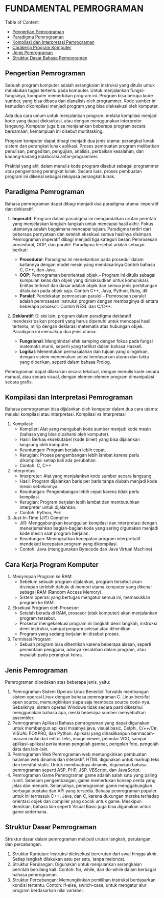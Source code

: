 # FUNDAMENTAL PEMROGRAMAN

Table of Content
- [Pengertian Pemrograman](#pengertian-pemrograman)
- [Paradigma Pemrograman](#paradigma-pemrograman)
- [Kompilasi dan Interpretasi Pemrograman](#kompilasi-dan-interpretasi)
- [Carakerja Program Komputer](#eksekusi)
- [Jenis Pemrograman](#jenis-pemrograman)
- [Struktur Dasar Bahasa Pemrograman](#struktur-dasar)

<a name="pengertian-pemrograman"></a>
## Pengertian Pemrograman

Sebuah program komputer adalah serangkaian instruksi yang ditulis untuk melakukan tugas tertentu pada komputer. Untuk menjalankan fungsi-fungsinya, komputer memerlukan program ini. Program bisa berupa kode sumber, yang bisa dibaca dan dianalisis oleh programmer. Kode sumber ini kemudian dikompilasi menjadi program yang bisa dieksekusi oleh komputer.

Ada dua cara umum untuk menjalankan program: melalui kompilasi menjadi kode yang dapat dieksekusi, atau dengan menggunakan interpreter langsung. Komputer juga bisa menjalankan beberapa program secara bersamaan, kemampuan ini disebut multitasking.

Program komputer dapat dibagi menjadi dua jenis utama: perangkat lunak sistem dan perangkat lunak aplikasi. Proses pembuatan program melibatkan penulisan, pengeditan, pengujian, analisis, perbaikan kesalahan, dan kadang-kadang kolaborasi antar-programmer.

Praktisi yang ahli dalam menulis kode program disebut sebagai programmer atau pengembang perangkat lunak. Secara luas, proses pembuatan program ini dikenal sebagai rekayasa perangkat lunak.

<a name="paradigma-pemrograman" ></a>
## Paradigma Pemrograman

Bahasa pemrograman dapat dibagi menjadi dua paradigma utama: imperatif dan deklaratif. 

1. **Imperatif**: Program dalam paradigma ini mengandalkan urutan perintah yang menjelaskan langkah-langkah untuk mencapai hasil akhir. Fokus utamanya adalah bagaimana mencapai tujuan. Paradigma terdiri dari beberapa pernyataan dan setelah eksekusi semua hasilnya disimpan. Pemrograman imperatif dibagi menjadi tiga kategori besar: Pemrosesan prosedural, OOP, dan paralel. Paradigma tersebut adalah sebagai berikut:
   - **Prosedural**: Paradigma ini menekankan pada prosedur dalam kaitannya dengan model mesin yang mendasarinya.Contoh bahasa C, C++, dan Java.
   - **OOP**: Pemrograman berorientasi objek – Program ini ditulis sebagai kumpulan kelas dan objek yang dimaksudkan untuk komunikasi. Entitas terkecil dan dasar adalah objek dan semua jenis perhitungan dilakukan pada objek saja. Contoh C++, Java, Python, Ruby, dll.
   - **Paralel**: Pendekatan pemrosesan paralel – Pemrosesan paralel adalah pemrosesan instruksi program dengan membaginya di antara beberapa prosesor. Contoh NESL dan C/C++.

2. **Deklaratif**: Di sisi lain, program dalam paradigma deklaratif mendeskripsikan properti yang harus dipenuhi untuk mencapai hasil tertentu, mirip dengan deklarasi matematis atas hubungan objek. Paradigma ini mencakup dua jenis utama:
   - **Fungsional**: Menghindari efek samping dengan fokus pada fungsi matematis murni, seperti yang terlihat dalam bahasa Haskell.
   - **Logikal**: Menentukan permasalahan dan tujuan yang diinginkan, dengan sistem menemukan solusi berdasarkan aturan dan fakta yang diberikan, seperti dalam bahasa Prolog.

Pemrograman dapat dilakukan secara tekstual, dengan menulis kode secara manual, atau secara visual, dengan elemen-elemen program dimanipulasi secara grafis.
<a name="kompilasi-dan-interpretasi" />
## Kompilasi dan Interpretasi Pemrograman
Bahasa pemrograman bisa dijalankan oleh komputer dalam dua cara utama: melalui kompilasi atau interpretasi. 
Kompilasi vs Interpretasi
1. Kompilasi:
   - Kompiler: Alat yang mengubah kode sumber menjadi kode mesin (bahasa yang bisa dipahami oleh komputer).
   - Hasil: Berkas eksekutabel (kode biner) yang bisa dijalankan langsung oleh komputer.
   - Keuntungan: Program berjalan lebih cepat.
   - Kerugian: Proses pengembangan lebih lambat karena perlu dikompilasi setiap kali ada perubahan.
   - Contoh: C, C++
2. Interpretasi:
   - Interpreter: Alat yang menjalankan kode sumber secara langsung.
   - Hasil: Program dijalankan baris per baris tanpa diubah menjadi kode mesin sebelumnya.
   - Keuntungan: Pengembangan lebih cepat karena tidak perlu kompilasi.
   - Kerugian: Program berjalan lebih lambat dan membutuhkan interpreter untuk dijalankan.
   - Contoh: Python, Perl
3. Just-In-Time (JIT) Compiler
   - JIR: Menggabungkan keunggulan kompilasi dan interpretasi dengan menerjemahkan bagian-bagian kode yang sering digunakan menjadi kode mesin saat program berjalan.
   - Keuntungan: Meningkatkan kecepatan program interpretatif mendekati kecepatan program yang dikompilasi.
   - Contoh: Java (menggunakan Bytecode dan Java Virtual Machine)
<a name="eksekusi" ></a>
## Cara Kerja Program Komputer
1. Menyimpan Program ke RAM:
   - Sebelum sebuah program dijalankan, program tersebut akan disimpan terlebih dahulu di memori utama komputer yang dikenal sebagai RAM (Random Access Memory).
   - Sistem operasi yang bertugas mengatur semua ini, memasukkan program ke RAM.
2. Eksekusi Program oleh Prosesor:
   - Setelah berada di RAM, prosesor (otak komputer) akan menjalankan program tersebut.
   - Prosesor mengeksekusi program ini langkah demi langkah, instruksi demi instruksi, sampai program selesai atau dihentikan.
   - Program yang sedang berjalan ini disebut proses.
3. Terminasi Program:
   - Sebuah program bisa dihentikan karena beberapa alasan, seperti permintaan pengguna, adanya kesalahan dalam program, atau masalah pada perangkat keras.
<a name="jenis-pemrograman" ></a>
## Jenis Pemrograman
Pemrograman dibedakan atas beberapa jenis, yaitu:
1. Pemrograman Sistem Operasi
   Linus Benedict Torvalds membangun sistem operasi Linux dengan bahasa pemrograman C. Linux bersifat open source, memungkinkan siapa saja membaca source code-nya. Sebaliknya, sistem operasi Windows tidak secara pasti diketahui menggunakan bahasa apa, meski beberapa sumber menyebutkan assembler.
2. Pemrograman Aplikasi
   Bahasa pemrograman yang dapat digunakan untuk membangun aplikasi misalnya java,
visual basic, Delphi, C/++/C#, VISUAL FOXPRO, dan Python. Aplikasi yang
dihasilkanpun bermacam-macam mulai dari editor teks, image viewer, pemutar VCD,
sampai aplikasi-aplikasi perkantoran pengolah gambar, pengolah foto, pengolah data
dan lain-lain.
3. Pemrograman Web
   Pemrograman web memungkinkan pembuatan halaman web dinamis dan interaktif. HTML digunakan untuk markup teks dan bersifat statis. Untuk membuatnya dinamis, digunakan bahasa pemrograman seperti ASP, PHP, JSP, VBScript, dan JavaScript.
4. Pemrograman Game
   Pemrograman game adalah salah satu yang paling rumit. Sebelum pengembangan, game memerlukan konsep cerita yang jelas dan menarik. Selanjutnya, pemrograman game menggabungkan berbagai pustaka dan API yang tersedia. Bahasa pemrograman populer untuk ini termasuk C++, Java, dan C, karena dukungan mereka terhadap orientasi objek dan compiler yang cocok untuk game. Meskipun demikian, bahasa lain seperti Visual Basic juga bisa digunakan untuk game sederhana.

<a name="struktur-dasar"></a>
## Struktur Dasar Pemrograman
Struktur dasar dalam pemrograman meliputi urutan langkah, perulangan, dan percabangan.
1. Struktur Runtutan:
   Instruksi dieksekusi berurutan dari awal hingga akhir. Setiap langkah dilakukan satu per satu, tanpa meloncat.
2. Struktur Perulangan:
   Digunakan untuk menjalankan serangkaian perintah berulang kali. Contoh: for, while, dan do-while dalam berbagai bahasa pemrograman.
3. Struktur Percabangan:
   Memungkinkan pemilihan instruksi berdasarkan kondisi tertentu. Contoh: if-else, switch-case, untuk mengatur alur program berdasarkan nilai variabel. 
